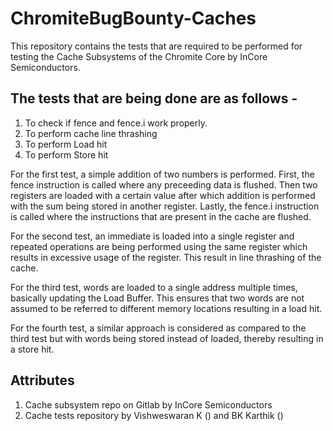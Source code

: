 # ChromiteBugBounty-Caches

This repository contains the tests that are required to be performed for testing the Cache Subsystems of the Chromite Core by InCore Semiconductors.

## The tests that are being done are as follows - 

1. To check if fence and fence.i work properly.
2. To perform cache line thrashing
3. To perform Load hit
4. To perform Store hit

For the first test, a simple addition of two numbers is performed. First, the fence instruction is called where any preceeding data is flushed. Then two registers are loaded with a certain value after which addition is performed with the sum being stored in another register. Lastly, the fence.i instruction is called where the instructions that are present in the cache are flushed.

For the second test, an immediate is loaded into a single register and repeated operations are being performed using the same register which results in excessive usage of the register. This result in line thrashing of the cache.

For the third test, words are loaded to a single address multiple times, basically updating the Load Buffer. This ensures that two words are not assumed to be referred to different memory locations resulting in a load hit.

For the fourth test, a similar approach is considered as compared to the third test but with words being stored instead of loaded, thereby resulting in a store hit.

## Attributes

1. Cache subsystem repo on Gitlab by InCore Semiconductors
2. Cache tests repository by Vishweswaran K () and BK Karthik ()
